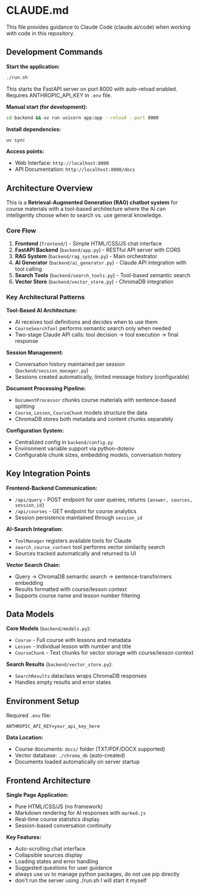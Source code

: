 # CLAUDE.md

This file provides guidance to Claude Code (claude.ai/code) when working with code in this repository.

## Development Commands

**Start the application:**
```bash
./run.sh
```
This starts the FastAPI server on port 8000 with auto-reload enabled. Requires ANTHROPIC_API_KEY in `.env` file.

**Manual start (for development):**
```bash
cd backend && uv run uvicorn app:app --reload --port 8000
```

**Install dependencies:**
```bash
uv sync
```

**Access points:**
- Web Interface: `http://localhost:8000`
- API Documentation: `http://localhost:8000/docs`

## Architecture Overview

This is a **Retrieval-Augmented Generation (RAG) chatbot system** for course materials with a tool-based architecture where the AI can intelligently choose when to search vs. use general knowledge.

### Core Flow
1. **Frontend** (`frontend/`) - Simple HTML/CSS/JS chat interface
2. **FastAPI Backend** (`backend/app.py`) - RESTful API server with CORS
3. **RAG System** (`backend/rag_system.py`) - Main orchestrator
4. **AI Generator** (`backend/ai_generator.py`) - Claude API integration with tool calling
5. **Search Tools** (`backend/search_tools.py`) - Tool-based semantic search
6. **Vector Store** (`backend/vector_store.py`) - ChromaDB integration

### Key Architectural Patterns

**Tool-Based AI Architecture:**
- AI receives tool definitions and decides when to use them
- `CourseSearchTool` performs semantic search only when needed
- Two-stage Claude API calls: tool decision → tool execution → final response

**Session Management:**
- Conversation history maintained per session (`backend/session_manager.py`)
- Sessions created automatically, limited message history (configurable)

**Document Processing Pipeline:**
- `DocumentProcessor` chunks course materials with sentence-based splitting
- `Course`, `Lesson`, `CourseChunk` models structure the data
- ChromaDB stores both metadata and content chunks separately

**Configuration System:**
- Centralized config in `backend/config.py`
- Environment variable support via python-dotenv
- Configurable chunk sizes, embedding models, conversation history

## Key Integration Points

**Frontend-Backend Communication:**
- `/api/query` - POST endpoint for user queries, returns `{answer, sources, session_id}`
- `/api/courses` - GET endpoint for course analytics
- Session persistence maintained through `session_id`

**AI-Search Integration:**
- `ToolManager` registers available tools for Claude
- `search_course_content` tool performs vector similarity search
- Sources tracked automatically and returned to UI

**Vector Search Chain:**
- Query → ChromaDB semantic search → sentence-transformers embedding
- Results formatted with course/lesson context
- Supports course name and lesson number filtering

## Data Models

**Core Models** (`backend/models.py`):
- `Course` - Full course with lessons and metadata
- `Lesson` - Individual lesson with number and title
- `CourseChunk` - Text chunks for vector storage with course/lesson context

**Search Results** (`backend/vector_store.py`):
- `SearchResults` dataclass wraps ChromaDB responses
- Handles empty results and error states

## Environment Setup

Required `.env` file:
```
ANTHROPIC_API_KEY=your_api_key_here
```

**Data Location:**
- Course documents: `docs/` folder (TXT/PDF/DOCX supported)
- Vector database: `./chroma_db` (auto-created)
- Documents loaded automatically on server startup

## Frontend Architecture

**Single Page Application:**
- Pure HTML/CSS/JS (no framework)
- Markdown rendering for AI responses with `marked.js`
- Real-time course statistics display
- Session-based conversation continuity

**Key Features:**
- Auto-scrolling chat interface
- Collapsible sources display
- Loading states and error handling
- Suggested questions for user guidance
- always use uv to manage python packages, do not use pip directly
- don't run the server using ./run.sh I will start it myself